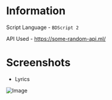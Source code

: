 # Information
Script Language - ` BDScript 2 `

API Used - https://some-random-api.ml/

# Screenshots
- Lyrics

![Image](https://i.ibb.co/5rcWCRt/Screenshot-20220215-235651.png)
